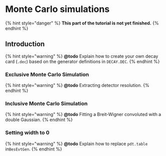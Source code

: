 # Monte Carlo simulations

{% hint style="danger" %}
**This part of the tutorial is not yet finished.**
{% endhint %}

## Introduction

{% hint style="warning" %}
**@todo** Explain how to create your own decay card \(`.dec`\) based on the generator definitions in `DECAY.DEC`.
{% endhint %}

### Exclusive Monte Carlo Simulation

{% hint style="warning" %}
**@todo** Extracting detector resolution.
{% endhint %}

### Inclusive Monte Carlo Simulation

{% hint style="warning" %}
**@todo** Fitting a Breit-Wigner convoluted with a double Gaussian.
{% endhint %}

### Setting width to 0

{% hint style="warning" %}
**@todo** Explain how to replace `pdt.table` in`BesEvtGen`.
{% endhint %}

